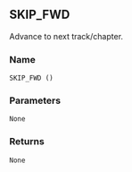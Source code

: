 ## SKIP\_FWD

Advance to next track/chapter.


### Name

`SKIP_FWD ()`


### Parameters

`None`


### Returns

`None`
